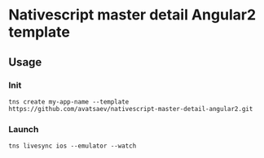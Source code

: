 # Nativescript master detail Angular2 template 

## Usage

### Init

```
tns create my-app-name --template https://github.com/avatsaev/nativescript-master-detail-angular2.git
```

### Launch

```
tns livesync ios --emulator --watch 
```
